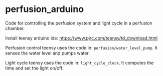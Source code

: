 # perfusion_arduino
Code for controlling the perfusion system and light cycle in a perfusion chamber.

Install teensy arduino ide: https://www.pjrc.com/teensy/td_download.html

Perfusion control teensy uses the code in: `perfusion/water_level_pump`. It senses the water level and pumps water.

Light cycle teensy uses the code in: `light_cycle_clock`. It computes the time and set the light on/off.
